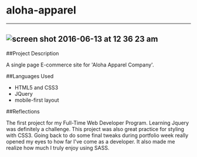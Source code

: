 # aloha-apparel
-----------------
![screen shot 2016-06-13 at 12 36 23 am](https://cloud.githubusercontent.com/assets/16890729/16000133/3225a928-30ff-11e6-9dae-616cc74c2abf.png)
-----------------
##Project Description

A single page E-commerce site for 'Aloha Apparel Company'.

##Languages Used

- HTML5 and CSS3
- JQuery
- mobile-first layout

##Reflections

The first project for my Full-Time Web Developer Program. Learning Jquery was definitely a challenge. This project was also great practice for styling with CSS3.  Going back to do some final tweaks during portfolio week really opened my eyes to how far I've come as a developer. It also made me realize how much I truly enjoy using SASS.


